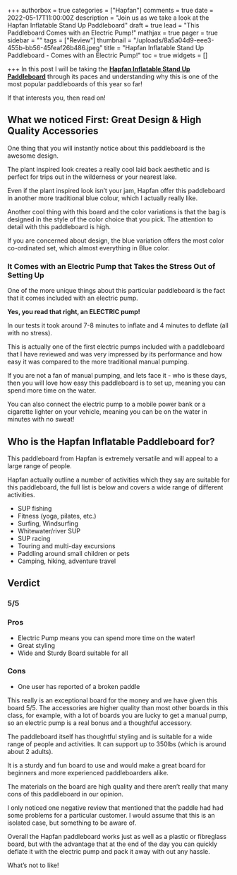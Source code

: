 +++
authorbox = true
categories = ["Hapfan"]
comments = true
date = 2022-05-17T11:00:00Z
description = "Join us as we take a look at the Hapfan Inflatable Stand Up Paddleboard"
draft = true
lead = "This Paddleboard Comes with an Electric Pump!"
mathjax = true
pager = true
sidebar = ""
tags = ["Review"]
thumbnail = "/uploads/8a5a04d9-eee3-455b-bb56-45feaf26b486.jpeg"
title = "Hapfan Inflatable Stand Up Paddleboard - Comes with an Electric Pump!"
toc = true
widgets = []

+++
In this post I will be taking the [**Hapfan Inflatable Stand Up Paddleboard**](#) through its paces and understanding why this is one of the most popular paddleboards of this year so far!

If that interests you, then read on!

## What we noticed First: Great Design & High Quality Accessories

One thing that you will instantly notice about this paddleboard is the awesome design. 

The plant inspired look creates a really cool laid back aesthetic and is perfect for trips out in the wilderness or your nearest lake.

Even if the plant inspired look isn’t your jam, Hapfan offer this paddleboard in another more traditional blue colour, which I actually really like.

Another cool thing with this board and the color variations is that the bag is designed in the style of the color choice that you pick.  The attention to detail with this paddleboard is high.

If you are concerned about design, the blue variation offers the most color co-ordinated set, which almost everything in Blue color.

### It Comes with an Electric Pump that Takes the Stress Out of Setting Up

One of the more unique things about this particular paddleboard is the fact that it comes included with an electric pump.  

**Yes, you read that right, an ELECTRIC pump!**

In our tests it took around 7-8 minutes to inflate and 4 minutes to deflate (all with no stress).

This is actually one of the first electric pumps included with a paddleboard that I have reviewed and was very impressed by its performance and how easy it was compared to the more traditional manual pumping.

If you are not a fan of manual pumping, and lets face it - who is these days, then you will love how easy this paddleboard is to set up, meaning you can spend more time on the water.

You can also connect the electric pump to a mobile power bank or a cigarette lighter on your vehicle, meaning you can be on the water in minutes with no sweat!

## Who is the Hapfan Inflatable Paddleboard for?

This paddleboard from Hapfan is extremely versatile and will appeal to a large range of people.

Hapfan actually outline a number of activities which they say are suitable for this paddleboard, the full list is below and covers a wide range of different activities.

* SUP fishing
* Fitness (yoga, pilates, etc.)
* Surfing, Windsurfing
* Whitewater/river SUP
* SUP racing
* Touring and multi-day excursions
* Paddling around small children or pets
* Camping, hiking, adventure travel

## Verdict

### 5/5

### Pros

* Electric Pump means you can spend more time on the water!
* Great styling
* Wide and Sturdy Board suitable for all

### Cons

* One user has reported of a broken paddle

This really is an exceptional board for the money and we have given this board 5/5.  The accessories are higher quality than most other boards in this class, for example, with a lot of boards you are lucky to get a manual pump, so an electric pump is a real bonus and a thoughtful accessory.

The paddleboard itself has thoughtful styling and is suitable for a wide range of people and activities. It can support up to 350lbs (which is around about 2 adults).

It is a sturdy and fun board to use and would make a great board for beginners and more experienced paddleboarders alike.

The materials on the board are high quality and there aren’t really that many cons of this paddleboard in our opinion.  

I only noticed one negative  review that mentioned that the paddle had had some problems for a particular customer.  I would assume that this is an isolated case, but something to be aware of.

Overall the Hapfan paddleboard works just as well as a plastic or fibreglass board, but with the advantage that at the end of the day you can quickly deflate it with the electric pump and pack it away with out any hassle.

What’s not to like!